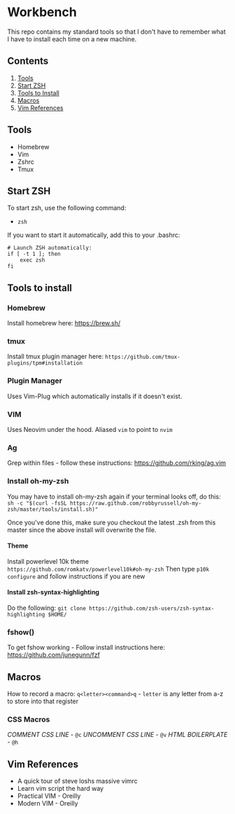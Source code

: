 # Workbench

This repo contains my standard tools so that I don't have to remember what I have to install each time on a new machine.

## Contents
1. [Tools](#tools)
2. [Start ZSH](#start-zsh)
3. [Tools to Install](#tools-to-install)
4. [Macros](#macros)
5. [Vim References](#references)

<a name="tools"></a>
## Tools
* Homebrew
* Vim
* Zshrc
* Tmux

<a name="start-zsh"></a>
## Start ZSH
To start zsh, use the following command:
* `zsh`

If you want to start it automatically, add this to your .bashrc:
```
# Launch ZSH automatically:
if [ -t 1 ]; then
    exec zsh
fi
```

<a name="tools-to-install"></a>
## Tools to install

### Homebrew
Install homebrew here: https://brew.sh/

### tmux
Install tmux plugin manager here: `https://github.com/tmux-plugins/tpm#installation`

### Plugin Manager
Uses Vim-Plug which automatically installs if it doesn't exist.

### VIM
Uses Neovim under the hood. Aliased `vim` to point to `nvim`

### Ag
Grep within files - follow these instructions: https://github.com/rking/ag.vim

### Install oh-my-zsh
You may have to install oh-my-zsh again if your terminal looks off, do this: 
`sh -c "$(curl -fsSL https://raw.github.com/robbyrussell/oh-my-zsh/master/tools/install.sh)"`

Once you've done this, make sure you checkout the latest .zsh from this master since the above install will overwrite the file.

#### Theme
Install powerlevel 10k theme `https://github.com/romkatv/powerlevel10k#oh-my-zsh`
Then type `p10k configure` and follow instructions if you are new

#### Install zsh-syntax-highlighting
Do the following:
`git clone https://github.com/zsh-users/zsh-syntax-highlighting $HOME/`

### fshow()
To get fshow working - Follow install instructions here: https://github.com/junegunn/fzf

<a name="macros"></a>
## Macros

How to record a macro:
`q<letter><command>q` - `letter` is any letter from a-z to store into that register

### CSS Macros
*COMMENT CSS LINE* - `@c`
*UNCOMMENT CSS LINE* - `@v`
*HTML BOILERPLATE* - `@h`

<a name="references"></a>
## Vim References
- A quick tour of steve loshs massive vimrc
- Learn vim script the hard way 
- Practical VIM - Oreilly
- Modern VIM - Oreilly

